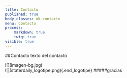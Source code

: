 ```yaml
---
title: Contacto
published: true
body_classes: mk-contacto
menu: Contacto
process:
    markdown: true
    twig: true
visible: true
---
```


##Contacto
texto del contacto



<div markdown="1" class="end_mediakit_content">
<div markdown="1" class="end_mediakit">
![](imagen-bg.jpg)
</div>
<div class="bg-color"></div>
<div markdown="1" class="end_info">
<div markdown="1" class="end_info-center">
![](staterdaily_logotipe.png){.end_logotipe}
#####gracias
</div>	
</div>	
</div>	